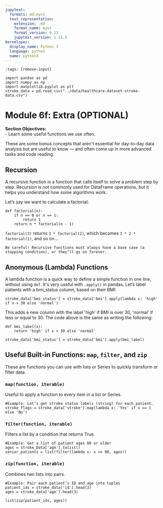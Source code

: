 ```yaml
---
jupytext:
  formats: md:myst
  text_representation:
    extension: .md
    format_name: myst
    format_version: 0.13
    jupytext_version: 1.11.5
kernelspec:
  display_name: Python 3
  language: python
  name: python3
---
```

```{code-cell} python
:tags: [remove-input]

import pandas as pd
import numpy as np
import matplotlib.pyplot as plt
stroke_data = pd.read_csv("../data/healthcare-dataset-stroke-data.csv")
```
# Module 6f: Extra (OPTIONAL)


<div class="alert alert-block alert-success">
<b>Section Objectives:</b><br> 
- Learn some useful functions we use often.
</div>

These are some bonus concepts that aren't essential for day-to-day data analysis but are useful to know — and often come up in more advanced tasks and code reading.

## Recursion

A recursive function is a function that calls itself to solve a problem step by step. Recursion is not commonly used for DataFrame operations, but it helps you understand how some algorithms work.

Let’s say we want to calculate a factorial:

```{code-cell} python
def factorial(n):
    if n == 0 or n == 1:
        return 1
    return n * factorial(n - 1)
```
`factorial(3)` returns `3 * factorial(2)`, which becomes `3 * 2 * factorial(1)`, and so on…


```{note}
Be careful! Recursive functions must always have a base case (a stopping condition), or they’ll go on forever.
```

## Anonymous (Lambda) Functions

A lambda function is a quick way to define a simple function in one line, without using `def`. It's very useful with `.apply()` in pandas.
Let’s label patients with a bmi_status column, based on their BMI:

```{code-cell} python
stroke_data['bmi_status'] = stroke_data['bmi'].apply(lambda x: 'high' if x > 30 else 'normal')
```

This adds a new column with the label 'high' if BMI is over 30, 'normal' if less or equal to 30.
The code above is the same as writing the following:

```{code-cell} python
def bmi_label(x):
    return 'high' if x > 30 else 'normal'

stroke_data['bmi_status'] = stroke_data['bmi'].apply(bmi_label)
```

## Useful Built-in Functions: `map`, `filter`, and `zip`

These are functions you can use with lists or Series to quickly transform or filter data.

### `map(function, iterable)`

Useful to apply a function to every item in a list or Series.

```{code-cell} python
#Example: Let’s get stroke status labels (string) for each patient.
stroke_flags = stroke_data['stroke'].map(lambda x: 'Yes' if x == 1 else 'No')
```

### `filter(function, iterable)`

Filters a list by a condition that returns True.

```{code-cell} python
#Example: Get a list of patient ages 80 or older
ages = stroke_Data['age'].tolist()
senior_patients = list(filter(lambda x: x >= 80, ages))
```

### `zip(function, iterable)`

Combines two lists into pairs.

```{code-cell} python
#Example: Pair each patient’s ID and age into tuples
patient_ids = stroke_data['id'].head(3)
ages = stroke_data['age'].head(3)

list(zip(patient_ids, ages))
```